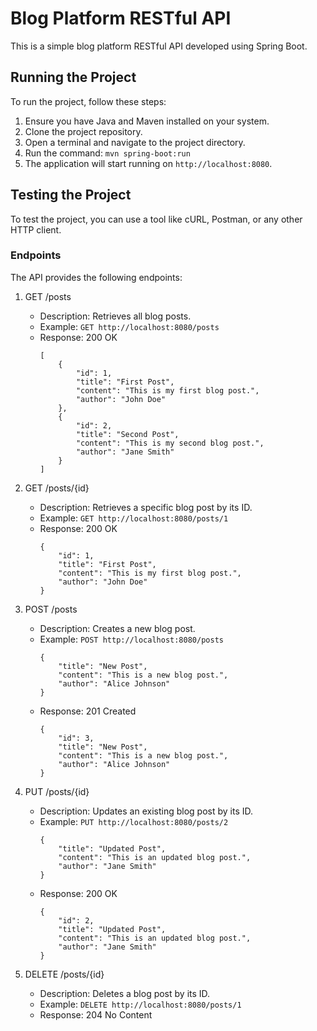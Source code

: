# Blog Platform RESTful API

This is a simple blog platform RESTful API developed using Spring Boot.

## Running the Project

To run the project, follow these steps:

1. Ensure you have Java and Maven installed on your system.
2. Clone the project repository.
3. Open a terminal and navigate to the project directory.
4. Run the command: `mvn spring-boot:run`
5. The application will start running on `http://localhost:8080`.

## Testing the Project

To test the project, you can use a tool like cURL, Postman, or any other HTTP client.

### Endpoints

The API provides the following endpoints:

1. GET /posts
   - Description: Retrieves all blog posts.
   - Example: `GET http://localhost:8080/posts`
   - Response: 200 OK
     ```
     [
         {
             "id": 1,
             "title": "First Post",
             "content": "This is my first blog post.",
             "author": "John Doe"
         },
         {
             "id": 2,
             "title": "Second Post",
             "content": "This is my second blog post.",
             "author": "Jane Smith"
         }
     ]
     ```

2. GET /posts/{id}
   - Description: Retrieves a specific blog post by its ID.
   - Example: `GET http://localhost:8080/posts/1`
   - Response: 200 OK
     ```
     {
         "id": 1,
         "title": "First Post",
         "content": "This is my first blog post.",
         "author": "John Doe"
     }
     ```

3. POST /posts
   - Description: Creates a new blog post.
   - Example: `POST http://localhost:8080/posts`
     ```
     {
         "title": "New Post",
         "content": "This is a new blog post.",
         "author": "Alice Johnson"
     }
     ```
   - Response: 201 Created
     ```
     {
         "id": 3,
         "title": "New Post",
         "content": "This is a new blog post.",
         "author": "Alice Johnson"
     }
     ```

4. PUT /posts/{id}
   - Description: Updates an existing blog post by its ID.
   - Example: `PUT http://localhost:8080/posts/2`
     ```
     {
         "title": "Updated Post",
         "content": "This is an updated blog post.",
         "author": "Jane Smith"
     }
     ```
   - Response: 200 OK
     ```
     {
         "id": 2,
         "title": "Updated Post",
         "content": "This is an updated blog post.",
         "author": "Jane Smith"
     }
     ```

5. DELETE /posts/{id}
   - Description: Deletes a blog post by its ID.
   - Example: `DELETE http://localhost:8080/posts/1`
   - Response: 204 No Content

